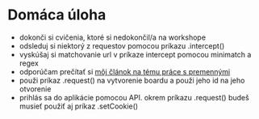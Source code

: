 # Domáca úloha
- dokonči si cvičenia, ktoré si nedokončil/a na workshope
- odsleduj si niektorý z requestov pomocou príkazu .intercept()
- vyskúšaj si matchovanie url v príkaze intercept pomocou minimatch a regex
- odporúčam prečítať si [môj článok na tému práce s premennými](https://filiphric.com/working-with-api-response-data-in-cypress)
- použi príkaz .request() na vytvorenie boardu a použi jeho id na jeho otvorenie
- prihlás sa do aplikácie pomocou API. okrem príkazu .request() budeš musieť použiť aj príkaz .setCookie()
